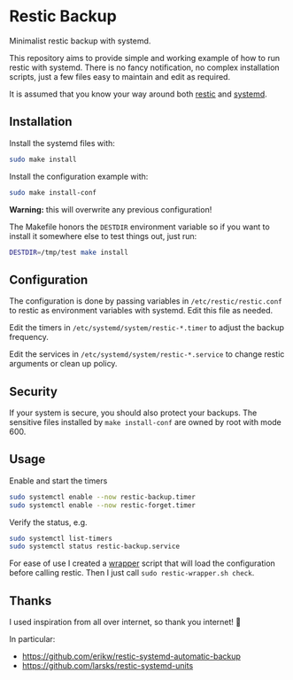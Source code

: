 # Restic Backup
Minimalist restic backup with systemd.

This repository aims to provide simple and working example of how to run restic
with systemd. There is no fancy notification, no complex installation scripts,
just a few files easy to maintain and edit as required.

It is assumed that you know your way around both [restic](https://restic.net/)
and [systemd](https://www.freedesktop.org/wiki/Software/systemd/).

## Installation
Install the systemd files with:
```bash
sudo make install
```

Install the configuration example with:
```bash
sudo make install-conf
```
**Warning:** this will overwrite any previous configuration!

The Makefile honors the `DESTDIR` environment variable so if you want to
install it somewhere else to test things out, just run:
```bash
DESTDIR=/tmp/test make install
```

## Configuration
The configuration is done by passing variables in `/etc/restic/restic.conf` to
restic as environment variables with systemd. Edit this file as needed.

Edit the timers in `/etc/systemd/system/restic-*.timer` to adjust the backup
frequency.

Edit the services in `/etc/systemd/system/restic-*.service` to change restic
arguments or clean up policy.

## Security
If your system is secure, you should also protect your backups. The sensitive
files installed by `make install-conf` are owned by root with mode 600.

## Usage
Enable and start the timers
```bash
sudo systemctl enable --now restic-backup.timer
sudo systemctl enable --now restic-forget.timer
```

Verify the status, e.g.
```bash
sudo systemctl list-timers
sudo systemctl status restic-backup.service
```

For ease of use I created a [wrapper](https://github.com/Diaoul/dotfiles/blob/main/.local/bin/restic-wrapper.sh)
script that will load the configuration before calling restic.
Then I just call `sudo restic-wrapper.sh check`.

## Thanks
I used inspiration from all over internet, so thank you internet! :handshake:

In particular:

* https://github.com/erikw/restic-systemd-automatic-backup
* https://github.com/larsks/restic-systemd-units
